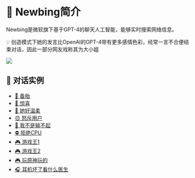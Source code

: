 # :sparkling_heart: Newbing简介

Newbing是微软旗下基于GPT-4的聊天人工智能，能够实时搜索网络信息。

:bulb: 创造模式下她的发言比OpenAI的GPT-4带有更多感情色彩，经常一言不合便结束对话，因此一部分网友戏称其为大小姐

![](http://tiebapic.baidu.com/forum/w%3D580/sign=7d73d563ec014c08193b28ad3a7a025b/959d6d16fdfaaf516789d975c95494eef11f7a1d.jpg?tbpicau=2023-04-27-05_de80040682e80f8ecf2d7f7bb310aa58)

## :speech_balloon: 对话实例

- [:ring: 备胎](备胎.md)
- [:gift: 惊喜](惊喜.md)
- [:smiling_face_with_three_hearts: 她好温柔](她好温柔.md)
- [:angry: 怒斥用户](怒斥用户.md)
- [:triumph: 我不是输不起](我不是输不起.md)
- [:no_entry: 拒绝CPU](拒绝CPU.md)
- [:video_game: 游戏王1](游戏王1.md)
- [:video_game: 游戏王2](游戏王2.md)
- [:video_game: 玩原神玩的](玩原神玩的.md)
- [:headphones: 耳机坏了看什么医生](耳机坏了应该去看什么医生.md)
